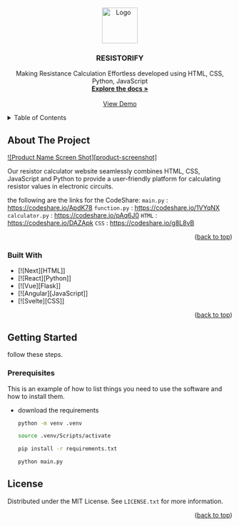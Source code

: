 <!-- Improved compatibility of back to top link: See: https://github.com/othneildrew/Best-README-Template/pull/73 -->
<a name="readme-top"></a>
<!--
*** Thanks for checking out the Best-README-Template. If you have a suggestion
*** that would make this better, please fork the repo and create a pull request
*** or simply open an issue with the tag "enhancement".
*** Don't forget to give the project a star!
*** Thanks again! Now go create something AMAZING! :D
-->



<!-- PROJECT SHIELDS -->
<!--
*** I'm using markdown "reference style" links for readability.
*** Reference links are enclosed in brackets [ ] instead of parentheses ( ).
*** See the bottom of this document for the declaration of the reference variables
*** for contributors-url, forks-url, etc. This is an optional, concise syntax you may use.
*** https://www.markdownguide.org/basic-syntax/#reference-style-links
-->




<!-- PROJECT LOGO -->
<br />
<div align="center">
  <a href="https://github.com/akhimverona/Resistor-Calculator/tree/main">
    <img src="images/resistorify.png" alt="Logo" width="80" height="80">
  </a>

  <h3 align="center">RESISTORIFY</h3>

  <p align="center">
    Making Resistance Calculation Effortless developed using HTML, CSS,  Python, JavaScript
    <br />
    <a href="https://github.com/akhimverona/Resistor-Calculator/tree/main"><strong>Explore the docs »</strong></a>
    <br />
    <br />
    <a href="https://github.com/othneildrew/Best-README-Template">View Demo</a>
</div>



<!-- TABLE OF CONTENTS -->
<details>
  <summary>Table of Contents</summary>
  <ol>
    <li>
      <a href="#about-the-project">About The Project</a>
      <ul>
        <li><a href="#built-with">Built With</a></li>
      </ul>
    </li>
    <li>
      <a href="#getting-started">Getting Started</a>
      <ul>
        <li><a href="#prerequisites">Prerequisites</a></li>
        <li><a href="#installation">Installation</a></li>
      </ul>
    </li>
    <li><a href="#usage">Usage</a></li>
    <li><a href="#contributing">Contributing</a></li>
    <li><a href="#license">License</a></li>
    <li><a href="#contact">Contact</a></li>
    <li><a href="#acknowledgments">Acknowledgments</a></li>
  </ol>
</details>



<!-- ABOUT THE PROJECT -->
## About The Project

[![Product Name Screen Shot][product-screenshot]](images/header.png)

Our resistor calculator website seamlessly combines HTML, CSS, JavaScript and Python to provide a user-friendly platform for calculating resistor values in electronic circuits.

the following are the links for the CodeShare:
`main.py` : https://codeshare.io/ApdK78
`function.py` : https://codeshare.io/1VYqNX
`calculator.py` : https://codeshare.io/pAq6J0
`HTML` : https://codeshare.io/DAZApk
`CSS` : https://codeshare.io/g8L8vB

<p align="right">(<a href="#readme-top">back to top</a>)</p>



### Built With


* [![Next][HTML]]
* [![React][Python]]
* [![Vue][Flask]]
* [![Angular][JavaScript]]
* [![Svelte][CSS]]


<p align="right">(<a href="#readme-top">back to top</a>)</p>



<!-- GETTING STARTED -->
## Getting Started

follow these steps.

### Prerequisites

This is an example of how to list things you need to use the software and how to install them.
* download the requirements
  ```sh
  python -m venv .venv
  ```

    ```sh
  source .venv/Scripts/activate
  ```

  ```sh
  pip install -r requirements.txt
  ```

    ```sh
  python main.py
  ```




<!-- USAGE EXAMPLES -->

## License

Distributed under the MIT License. See `LICENSE.txt` for more information.

<p align="right">(<a href="#readme-top">back to top</a>)</p>

